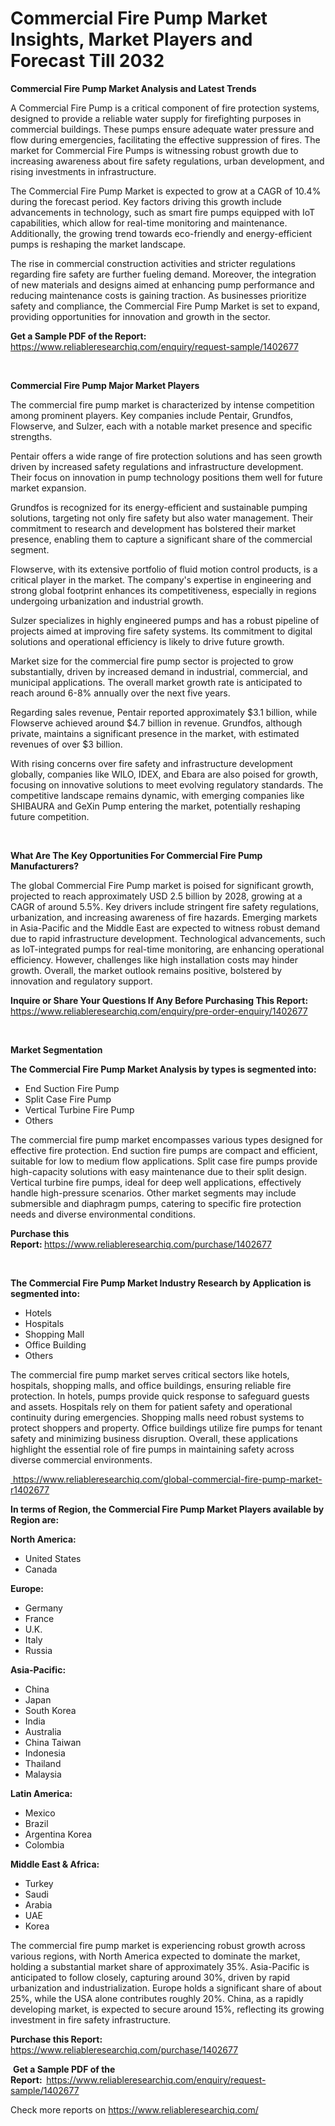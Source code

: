 <p><h1>Commercial Fire Pump Market Insights, Market Players and Forecast Till 2032</h1></p><p><strong>Commercial Fire Pump Market Analysis and Latest Trends</strong></p>
<p><p>A Commercial Fire Pump is a critical component of fire protection systems, designed to provide a reliable water supply for firefighting purposes in commercial buildings. These pumps ensure adequate water pressure and flow during emergencies, facilitating the effective suppression of fires. The market for Commercial Fire Pumps is witnessing robust growth due to increasing awareness about fire safety regulations, urban development, and rising investments in infrastructure.</p><p>The Commercial Fire Pump Market is expected to grow at a CAGR of 10.4% during the forecast period. Key factors driving this growth include advancements in technology, such as smart fire pumps equipped with IoT capabilities, which allow for real-time monitoring and maintenance. Additionally, the growing trend towards eco-friendly and energy-efficient pumps is reshaping the market landscape.</p><p>The rise in commercial construction activities and stricter regulations regarding fire safety are further fueling demand. Moreover, the integration of new materials and designs aimed at enhancing pump performance and reducing maintenance costs is gaining traction. As businesses prioritize safety and compliance, the Commercial Fire Pump Market is set to expand, providing opportunities for innovation and growth in the sector.</p></p>
<p><strong>Get a Sample PDF of the Report:&nbsp;</strong> <a href="https://www.reliableresearchiq.com/enquiry/request-sample/1402677?utm_campaign=1088&utm_medium=2&utm_source=Github&utm_content=ia&utm_term=12012025&utm_id=commercial-fire-pump">https://www.reliableresearchiq.com/enquiry/request-sample/1402677</a></p>
<p>&nbsp;</p>
<p><strong>Commercial Fire Pump Major Market Players</strong></p>
<p><p>The commercial fire pump market is characterized by intense competition among prominent players. Key companies include Pentair, Grundfos, Flowserve, and Sulzer, each with a notable market presence and specific strengths.</p><p>Pentair offers a wide range of fire protection solutions and has seen growth driven by increased safety regulations and infrastructure development. Their focus on innovation in pump technology positions them well for future market expansion.</p><p>Grundfos is recognized for its energy-efficient and sustainable pumping solutions, targeting not only fire safety but also water management. Their commitment to research and development has bolstered their market presence, enabling them to capture a significant share of the commercial segment.</p><p>Flowserve, with its extensive portfolio of fluid motion control products, is a critical player in the market. The company's expertise in engineering and strong global footprint enhances its competitiveness, especially in regions undergoing urbanization and industrial growth.</p><p>Sulzer specializes in highly engineered pumps and has a robust pipeline of projects aimed at improving fire safety systems. Its commitment to digital solutions and operational efficiency is likely to drive future growth.</p><p>Market size for the commercial fire pump sector is projected to grow substantially, driven by increased demand in industrial, commercial, and municipal applications. The overall market growth rate is anticipated to reach around 6-8% annually over the next five years.</p><p>Regarding sales revenue, Pentair reported approximately $3.1 billion, while Flowserve achieved around $4.7 billion in revenue. Grundfos, although private, maintains a significant presence in the market, with estimated revenues of over $3 billion.</p><p>With rising concerns over fire safety and infrastructure development globally, companies like WILO, IDEX, and Ebara are also poised for growth, focusing on innovative solutions to meet evolving regulatory standards. The competitive landscape remains dynamic, with emerging companies like SHIBAURA and GeXin Pump entering the market, potentially reshaping future competition.</p></p>
<p>&nbsp;</p>
<p><strong>What Are The Key Opportunities For Commercial Fire Pump Manufacturers?</strong></p>
<p><p>The global Commercial Fire Pump market is poised for significant growth, projected to reach approximately USD 2.5 billion by 2028, growing at a CAGR of around 5.5%. Key drivers include stringent fire safety regulations, urbanization, and increasing awareness of fire hazards. Emerging markets in Asia-Pacific and the Middle East are expected to witness robust demand due to rapid infrastructure development. Technological advancements, such as IoT-integrated pumps for real-time monitoring, are enhancing operational efficiency. However, challenges like high installation costs may hinder growth. Overall, the market outlook remains positive, bolstered by innovation and regulatory support.</p></p>
<p><strong>Inquire or Share Your Questions If Any Before Purchasing This Report:</strong> <a href="https://www.reliableresearchiq.com/enquiry/pre-order-enquiry/1402677?utm_campaign=1088&utm_medium=2&utm_source=Github&utm_content=ia&utm_term=12012025&utm_id=commercial-fire-pump">https://www.reliableresearchiq.com/enquiry/pre-order-enquiry/1402677</a></p>
<p>&nbsp;</p>
<p><strong>Market Segmentation</strong></p>
<p><strong>The Commercial Fire Pump Market Analysis by types is segmented into:</strong></p>
<p><ul><li>End Suction Fire Pump</li><li>Split Case Fire Pump</li><li>Vertical Turbine Fire Pump</li><li>Others</li></ul></p>
<p><p>The commercial fire pump market encompasses various types designed for effective fire protection. End suction fire pumps are compact and efficient, suitable for low to medium flow applications. Split case fire pumps provide high-capacity solutions with easy maintenance due to their split design. Vertical turbine fire pumps, ideal for deep well applications, effectively handle high-pressure scenarios. Other market segments may include submersible and diaphragm pumps, catering to specific fire protection needs and diverse environmental conditions.</p></p>
<p><strong>Purchase this Report:&nbsp;</strong><a href="https://www.reliableresearchiq.com/purchase/1402677?utm_campaign=1088&utm_medium=2&utm_source=Github&utm_content=ia&utm_term=12012025&utm_id=commercial-fire-pump">https://www.reliableresearchiq.com/purchase/1402677</a></p>
<p>&nbsp;</p>
<p><strong>The Commercial Fire Pump Market Industry Research by Application is segmented into:</strong></p>
<p><ul><li>Hotels</li><li>Hospitals</li><li>Shopping Mall</li><li>Office Building</li><li>Others</li></ul></p>
<p><p>The commercial fire pump market serves critical sectors like hotels, hospitals, shopping malls, and office buildings, ensuring reliable fire protection. In hotels, pumps provide quick response to safeguard guests and assets. Hospitals rely on them for patient safety and operational continuity during emergencies. Shopping malls need robust systems to protect shoppers and property. Office buildings utilize fire pumps for tenant safety and minimizing business disruption. Overall, these applications highlight the essential role of fire pumps in maintaining safety across diverse commercial environments.</p></p>
<p><a href="https://www.reliableresearchiq.com/global-commercial-fire-pump-market-r1402677?utm_campaign=1088&utm_medium=2&utm_source=Github&utm_content=ia&utm_term=12012025&utm_id=commercial-fire-pump">&nbsp;https://www.reliableresearchiq.com/global-commercial-fire-pump-market-r1402677</a></p>
<p><strong>In terms of Region, the Commercial Fire Pump Market Players available by Region are:</strong></p>
<p>
    <p> <strong> North America: </strong>
        <ul>
            <li>United States</li>
            <li>Canada</li>
        </ul>
        </p> 
    <p> <strong> Europe: </strong>
        <ul>
            <li>Germany</li>
            <li>France</li>
            <li>U.K.</li>
            <li>Italy</li>
            <li>Russia</li>
        </ul>
        </p> 
    <p> <strong> Asia-Pacific: </strong>
        <ul>
            <li>China</li>
            <li>Japan</li>
            <li>South Korea</li>
            <li>India</li>
            <li>Australia</li>
            <li>China Taiwan</li>
            <li>Indonesia</li>
            <li>Thailand</li>
            <li>Malaysia</li>
        </ul>
        </p> 
    <p> <strong> Latin America: </strong>
        <ul>
            <li>Mexico</li>
            <li>Brazil</li>
            <li>Argentina Korea</li>
            <li>Colombia</li>
        </ul>
        </p> 
    <p> <strong> Middle East & Africa: </strong>
        <ul>
            <li>Turkey</li>
            <li>Saudi</li>
            <li>Arabia</li>
            <li>UAE</li>
            <li>Korea</li>
        </ul>
    </p>
    </p>
<p><p>The commercial fire pump market is experiencing robust growth across various regions, with North America expected to dominate the market, holding a substantial market share of approximately 35%. Asia-Pacific is anticipated to follow closely, capturing around 30%, driven by rapid urbanization and industrialization. Europe holds a significant share of about 25%, while the USA alone contributes roughly 20%. China, as a rapidly developing market, is expected to secure around 15%, reflecting its growing investment in fire safety infrastructure.</p></p>
<p><strong>Purchase this Report: </strong><a href="https://www.reliableresearchiq.com/purchase/1402677?utm_campaign=1088&utm_medium=2&utm_source=Github&utm_content=ia&utm_term=12012025&utm_id=commercial-fire-pump">https://www.reliableresearchiq.com/purchase/1402677</a></p>
<p>&nbsp;<strong>Get a Sample PDF of the Report:&nbsp;&nbsp;</strong><a href="https://www.reliableresearchiq.com/enquiry/request-sample/1402677?utm_campaign=1088&utm_medium=2&utm_source=Github&utm_content=ia&utm_term=12012025&utm_id=commercial-fire-pump">https://www.reliableresearchiq.com/enquiry/request-sample/1402677</a></p>
<p><strong></strong></p>
<p>Check more reports on <a href="https://www.reliableresearchiq.com/?utm_campaign=1088&utm_medium=2&utm_source=Github&utm_content=ia&utm_term=12012025&utm_id=commercial-fire-pump">https://www.reliableresearchiq.com/</a></p>